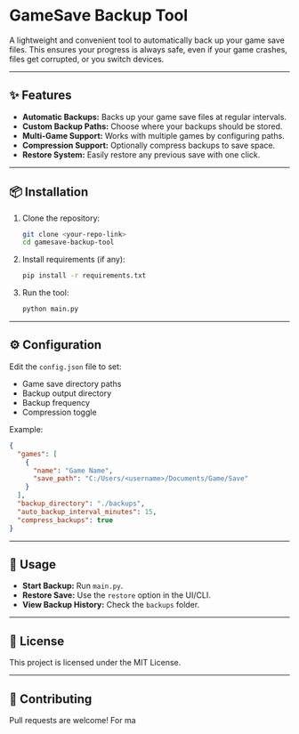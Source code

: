 # GameSave Backup Tool

A lightweight and convenient tool to automatically back up your game save files. This ensures your progress is always safe, even if your game crashes, files get corrupted, or you switch devices.

---

## ✨ Features

* **Automatic Backups:** Backs up your game save files at regular intervals.
* **Custom Backup Paths:** Choose where your backups should be stored.
* **Multi-Game Support:** Works with multiple games by configuring paths.
* **Compression Support:** Optionally compress backups to save space.
* **Restore System:** Easily restore any previous save with one click.

---

## 📦 Installation

1. Clone the repository:

   ```bash
   git clone <your-repo-link>
   cd gamesave-backup-tool
   ```
2. Install requirements (if any):

   ```bash
   pip install -r requirements.txt
   ```
3. Run the tool:

   ```bash
   python main.py
   ```

---

## ⚙️ Configuration

Edit the `config.json` file to set:

* Game save directory paths
* Backup output directory
* Backup frequency
* Compression toggle

Example:

```json
{
  "games": [
    {
      "name": "Game Name",
      "save_path": "C:/Users/<username>/Documents/Game/Save"
    }
  ],
  "backup_directory": "./backups",
  "auto_backup_interval_minutes": 15,
  "compress_backups": true
}
```

---

## 🔄 Usage

* **Start Backup:** Run `main.py`.
* **Restore Save:** Use the `restore` option in the UI/CLI.
* **View Backup History:** Check the `backups` folder.

---

## 📝 License

This project is licensed under the MIT License.

---

## 🤝 Contributing

Pull requests are welcome! For ma
